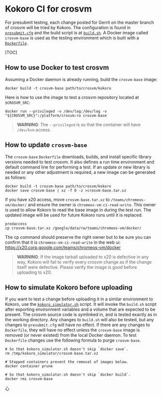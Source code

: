 # Kokoro CI for crosvm

For presubmit testing, each change posted for Gerrit on the master branch of crosvm will be tried by
Kokoro. The configuration is found in [`presubmit.cfg`](presubmit.cfg) and the build script is at
[`build.sh`](build.sh). A Docker image called `crosvm-base` is used as the testing environment which
is built with a [`Dockerfile`](Dockerfile).

[TOC]

## How to use Docker to test crosvm

Assuming a Docker daemon is already running, build the `crosvm-base` image:

```shell
docker build -t crosvm-base path/to/crosvm/kokoro
```

Here is how to use the image to test a crosvm repository located at `$CROSVM_SRC`:

```shell
docker run --privileged -v /dev/log:/dev/log -v "${CROSVM_SRC}":/platform/crosvm:ro crosvm-base
```

> **WARNING**:
> The `--privileged` is so that the container will have `/dev/kvm` access.

## How to update `crosvm-base`

The `crosvm-base` `Dockerfile` downloads, builds, and install specific library versions needed to
test crosvm. It also defines a run time environment and default command line for performing a test.
If an update or new library is needed or any other adjustment is required, a new image can be
generated as follows:

```shell
docker build -t crosvm-base path/to/crosvm/kokoro
docker save crosvm-base | xz -T 0 -z >crosvm-base.tar.xz
```

If you have x20 access, move `crosvm-base.tar.xz` to `/teams/chromeos-vm/docker/` and ensure the
owner is `chromeos-vm-ci-read-write`. This owner is used to allow Kokoro to read the base image in
during the test run. The updated image will be used for future Kokoro runs until it is replaced.

```shell
prodaccess
cp crosvm-base.tar.xz /google/data/rw/teams/chromeos-vm/docker/
```

The cp command should preserve the right owner but to be sure you can confirm that it is
`chromeos-vm-ci-read-write` in the web ui: https://x20.corp.google.com/teams/chromeos-vm/docker

> **WARNING**:
> If the image tarball uploaded to x20 is defective in any way, Kokoro will fail to verify every
> crosvm change as if the change itself were defective. Please verify the image is good before
> uploading to x20.

## How to simulate Kokoro before uploading

If you want to test a change before uploading it in a similar environment to Kokoro, use the
[`kokoro_simulator.sh`](kokoro_simulator.sh) script. It will invoke the `build.sh` script after
exporting environment variables and a volume that are expected to be present. The crosvm source code
is symlinked in, and is tested exactly as in the working directory. Any changes to `build.sh` will
also be tested, but any changes to `presubmit.cfg` will have no effect. If there are any changes to
`Dockerfile`, they will have no effect unless the `crosvm-base` image is removed (or never existed)
from the local Docker daemon. To test `Dockerfile` changes use the following formula to purge
`crosvm-base`.

```shell
# So that kokoro_simulator.sh doesn't skip `docker save`.
rm /tmp/kokoro_simulator/crosvm-base.tar.xz

# Stopped containers prevent the removal of images below.
docker container prune

# So that kokoro_simulator.sh doesn't skip `docker build`.
docker rmi crosvm-base
```

心
